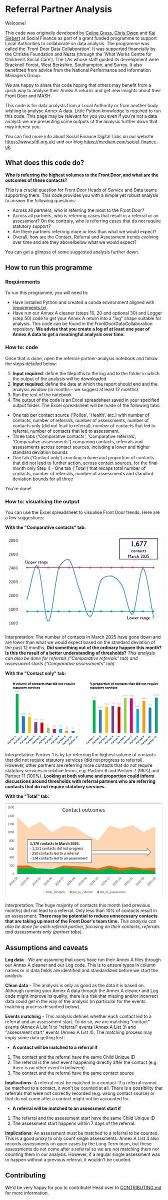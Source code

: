 # Referral Partner Analysis


Welcome!

This code was originally developed by [Celine Gross](https://github.com/Cece78), [Chris Owen](https://github.com/chowen94) and [Kaj Siebert](https://github.com/kws) at Social Finance as part of a grant funded programme to support Local Authorities to collaborate on data analysis. The programme was called the ‘Front Door Data Collaboration’. It was supported financially by the Christie Foundation and Nesta (through the ‘What Works Centre for Children’s Social Care’). The LAs whose staff guided its development were Bracknell Forest, West Berkshire, Southampton, and Surrey. It also benefitted from advice from the National Performance and Information Managers Group.

We are happy to share this code hoping that others may benefit from a quick way to analyse their Annex A returns and get new insights about their Front Door and MASH. 

This code is for data analysts from a Local Authority or from another body wishing to analyse Annex A data. Little Python knowledge is required to run this code.
This page may be relevant for you you even if you're not a data analyst: we are presenting some outputs of the analysis further down that may interest you.

You can find more info about Social Finance Digital Labs on our website https://www.sfdl.org.uk/ and our blog https://medium.com/social-finance-uk.



## What does this code do?

**Who is referring the highest volumes to the Front Door, and what are the outcomes of these contacts?**

This is a crucial question for Front Door Heads of Service and Data teams supporting them. This code provides you with a simple yet robust analysis to answer the following questions:
- Across all partners, who is referring the most to the Front Door?
- Across all partners, who is referring cases that result in a referral or an assessment? On the contrary, who is referring cases that do not require statutory support?
- Are there partners referring more or less than what we would expect?
- Overall, how are the Contact, Referral and Assessment trends evolving over time and are they above/below what we would expect?

You can get a glimpse of some suggested analysis further down.



## How to run this programme


### Requirements

To run this programme, you will need to:
- Have installed Python and created a conda environment aligned with [requirements.txt](requirements.txt).
- Have run our Annex A cleaner (steps 10, 20 and optional 30) and Logger (step 50) code to get your Annex A return into a "log" shape suitable for analysis. This code can be found in the FrontDoorDataCollaboration repository. **We advise that you create a log of at least one year of Annex A data to get a meaningful analysis over time.**

### How to: code

Once that is done, open the referral-partner-analysis notebook and follow the steps detailed below:
1. **Input required**: define the filepaths to the log and to the folder in which the output of the analysis will be downloaded
2. **Input required**: define the date at which the report should end and the analysis window (in months - we suggest at least 12 months)
3. Run the rest of the notebook
4. The output of the code is an Excel spreadsheet saved in your specified output folder. The Excel spreadsheet will be made of the following tabs:
- One tab per contact source ('Police', 'Health', etc.) with number of contacts, number of referrals, number of assessments, number of contacts only (did not lead to referral), number of contacts that led to referral, number of contacts that led to assessment.
- Three tabs ('Comparative contacts', 'Comparative referrals', 'Comparative assessments') comparing contacts, referrals and assessments across contact sources, including a lower and higher standard deviation bounds
- One tab ('Contact only') counting volume and proportion of contacts that did not lead to further action, across contact sources, for the final month only
Step 4 - One tab ('Total') that recaps total number of contacts, number of referrals, number of assessments and standard deviation bounds for all three

You're done!

### How to: visualising the output

You can use the Excel spreadsheet to visualise Front Door trends. Here are a few suggestions:

**With the "Comparative contacts" tab:**


![Contact trend](chart_examples/contact_trend.PNG)


Interpretation: The number of contacts in March 2025 have gone down and are lower than what we would expect based on the standard deviation of the past 12 months. **Did something out of the ordinary happen this month? Is this the result of a better understanding of thresholds?**
*This analysis can also be done for referrals ("Comparative referrals" tab) and assessment starts ("Comparative assessments" tab).*


**With the "Contact only" tab:**


![NFA contacts](chart_examples/contact_NFA.PNG)


Interpretation: Partner 1 is by far referring the highest volume of contacts that did not require statutory services (did not progress to referral). However, other partners are referring more contacts that do not require statutory services in relative terms, e.g. Partner 6 and Partner 7 (98%) and Partner 11 (100%). **Looking at both volume and proportion could inform discussions around thresholds with referral partners who are referring contacts that do not require statutory services.**


**With the "Total" tab:**


![Contact outcomes](chart_examples/contact_outcomes.PNG)


Interpretation: The huge majority of contacts this month (and previous months) did not lead to a referral. Only less than 10% of contacts result in an assessment. **There may be potential to reduce unnecessary contacts that are taking up most of the Front Door's team time.**
*This analysis can also be done for each referral partner, focusing on their contacts, referrals and assessments only (partner tabs).*



## Assumptions and caveats

**Log data** - We are assuming that users have run their Annex A files through our Annex A cleaner and our Log code. This is to ensure typos in column names or in data fields are identified and standardized before we start the analysis.

**Clean data** - The analysis is only as good as the data it is based on. Although running your Annex A data through the Annex A cleaner and Log code might improve its quality, there is a risk that missing and/or incorrect data could get in the way of the analysis (in particular for the events matching process described below).

**Events matching** - This analysis defines whether each contact led to a referral and an assessment start. To do so, we are matching "contact" events (Annex A List 1) to "referral" events (Annex A List 3) and "assessment start" events (Annex A List 4). The matching process may imply some data getting lost:
- **A contact will be matched to a referral if**
1) The contact and the referral have the same Child Unique ID
2) The referral is the next event happening directly after the contact (e.g. there is no other event in between)
3) The contact and the referral have the same contact source

**Implications**: A referral must be matched to a contact. If a referral cannot be matched to a contact, it won't be counted at all. There is a possibility that referrals that were not correctly recorded (e.g. wrong contact source) or that do not come after a contact might not be accounted for.
- **A referral will be matched to an assessment start if**
1) The referral and the assessment start have the same Child Unique ID
2) The assessment start happens within 7 days of the referral.

**Implications**: An assessment must be matched to a referral to be counted. This is a good proxy to only count single assessments: Annex A List 4 also records assessments on open cases by the Long Term team, but these assessments do not come after a referral so we are not matching them nor counting them in our analysis. However, if a regular single assessment was to happen without a previous referral, it wouldn't be counted.
      


## Contributing

We'd be very happy for you to contribute! Head over to [CONTRIBUTING.md](CONTRIBUTING.md) for more information.
